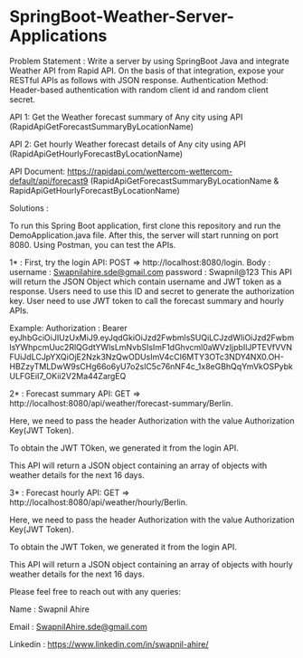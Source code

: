 # SpringBoot-Weather-Server-Applications

Problem Statement : Write a server by using SpringBoot Java and integrate Weather API from Rapid API. On the basis of that integration, expose your RESTful APIs as follows with JSON response. Authentication Method: Header-based authentication with random client id and random client secret.

API 1: Get the Weather forecast summary of Any city using API (RapidApiGetForecastSummaryByLocationName)

API 2: Get hourly Weather forecast details of Any city using API (RapidApiGetHourlyForecastByLocationName)

API Document: https://rapidapi.com/wettercom-wettercom-default/api/forecast9 (RapidApiGetForecastSummaryByLocationName & RapidApiGetHourlyForecastByLocationName)

Solutions :

To run this Spring Boot application, first clone this repository and run the DemoApplication.java file. After this, the server will start running on port 8080. Using Postman, you can test the APIs.

1* : First, try the login API: POST => http://localhost:8080/login.
    Body : username : Swapnilahire.sde@gmail.com 
            password : Swapnil@123 
    This API will return the JSON Object which contain username and JWT token as a response. Users need to use this ID and secret to generate the authorization key.
   User need to use JWT token to call the forecast summary and hourly APIs.
    
  Example: 
  Authorization : Bearer eyJhbGciOiJIUzUxMiJ9.eyJqdGkiOiJzd2FwbmlsSUQiLCJzdWIiOiJzd2FwbmlsYWhpcmUuc2RlQGdtYWlsLmNvbSIsImF1dGhvcml0aWVzIjpbIlJPTEVfVVNFUiJdLCJpYXQiOjE2Nzk3NzQwODUsImV4cCI6MTY3OTc3NDY4NX0.OH-HBZzyTMLDwW9sCHg66o6yU7o2slC5c76nNF4c_1x8eGBhQqYmVkOSPybkULFGEiI7_OKii2V2Ma44ZargEQ
 

2* : Forecast summary API: GET => http://localhost:8080/api/weather/forecast-summary/Berlin.

  Here, we need to pass the header Authorization with the value Authorization Key(JWT Token).

  To obtain the JWT TOken, we generated it from the login API.

  This API will return a JSON object containing an array of objects with weather details for the next 16 days.



3* : Forecast hourly API: GET => http://localhost:8080/api/weather/hourly/Berlin.

  Here, we need to pass the header Authorization with the value Authorization Key(JWT Token).

  To obtain the JWT Token, we generated it from the login API.

  This API will return a JSON object containing an array of objects with hourly weather details for the next 16 days.


Please feel free to reach out with any queries:

Name : Swapnil Ahire 

Email : SwapnilAhire.sde@gmail.com

Linkedin : https://www.linkedin.com/in/swapnil-ahire/
